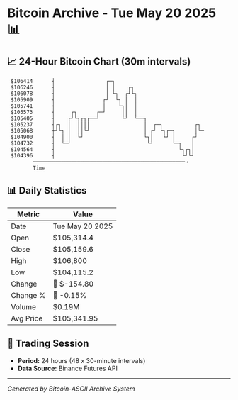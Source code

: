 # Bitcoin Archive - Tue May 20 2025 📊

## 📈 24-Hour Bitcoin Chart (30m intervals)

```
 $106414      ┤                ┌─┐                             
 $106246      ┤                │ │    ┌┐                       
 $106078      ┤                │ └┐  ┌┘└┐                      
 $105909      ┤               ┌┘  └┐ │  │                      
 $105741      ┤               │    └┐│  │                      
 $105573      ┤     ┌┐      ┌─┘     ││  │                      
 $105405      ┤    ┌┘└┐┌┐┌──┘       └┘  └──┐                   
 $105237      ┤┌┐  │  ││││                 │  ┌─┐          ┌┐  
 $105068      ┼┘└┐ │  ││└┘                 │ ┌┘ └┐┌─┐      │└─ 
 $104900      ┤  │ │  └┘                   └┐│   └┘ │     ┌┘   
 $104732      ┤  └─┘                        └┘      └─┐   │    
 $104564      ┤                                       └┐┌┐│    
 $104396      ┤                                        └┘└┘    
        ────────────────────────────────────────────────→
        Time
```

## 📊 Daily Statistics

| Metric | Value |
|--------|-------|
| Date | Tue May 20 2025 |
| Open | $105,314.4 |
| Close | $105,159.6 |
| High | $106,800 |
| Low | $104,115.2 |
| Change | 🔴 $-154.80 |
| Change % | 🔴 -0.15% |
| Volume | $0.19M |
| Avg Price | $105,341.95 |

## 📅 Trading Session

- **Period:** 24 hours (48 x 30-minute intervals)
- **Data Source:** Binance Futures API

---
*Generated by Bitcoin-ASCII Archive System*
